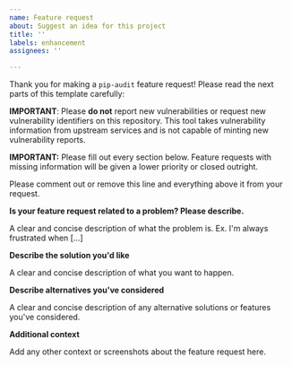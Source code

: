```yaml
---
name: Feature request
about: Suggest an idea for this project
title: ''
labels: enhancement
assignees: ''

---
```


Thank you for making a `pip-audit` feature request! Please read the next parts of this template carefully:

**IMPORTANT**: Please **do not** report new vulnerabilities or request new vulnerability identifiers on this repository. This tool takes vulnerability information from upstream services and is not capable of minting new vulnerability reports.

**IMPORTANT:** Please fill out every section below. Feature requests with missing information will be given a lower priority or closed outright.

Please comment out or remove this line and everything above it from your request.

**Is your feature request related to a problem? Please describe.**

A clear and concise description of what the problem is. Ex. I'm always frustrated when [...]

**Describe the solution you'd like**

A clear and concise description of what you want to happen.

**Describe alternatives you've considered**

A clear and concise description of any alternative solutions or features you've considered.

**Additional context**

Add any other context or screenshots about the feature request here.
